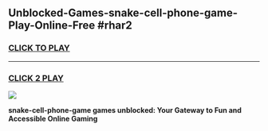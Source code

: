 
## Unblocked-Games-snake-cell-phone-game-Play-Online-Free #rhar2
<h3>
<a href="https://us.freeplayer.one?title=snake-cell-phone-game&ref=10M">CLICK TO PLAY</a></h3>
<hr>

<h3>
<a href="https://us.freeplayer.one?title=snake-cell-phone-game&ref=10M">CLICK 2 PLAY</a>
  
</h3>

<a href="https://us.freeplayer.one?title=snake-cell-phone-game&ref=10M"><img src="https://clearcache.store/games.png"></a>


**snake-cell-phone-game games unblocked: Your Gateway to Fun and Accessible Online Gaming**
